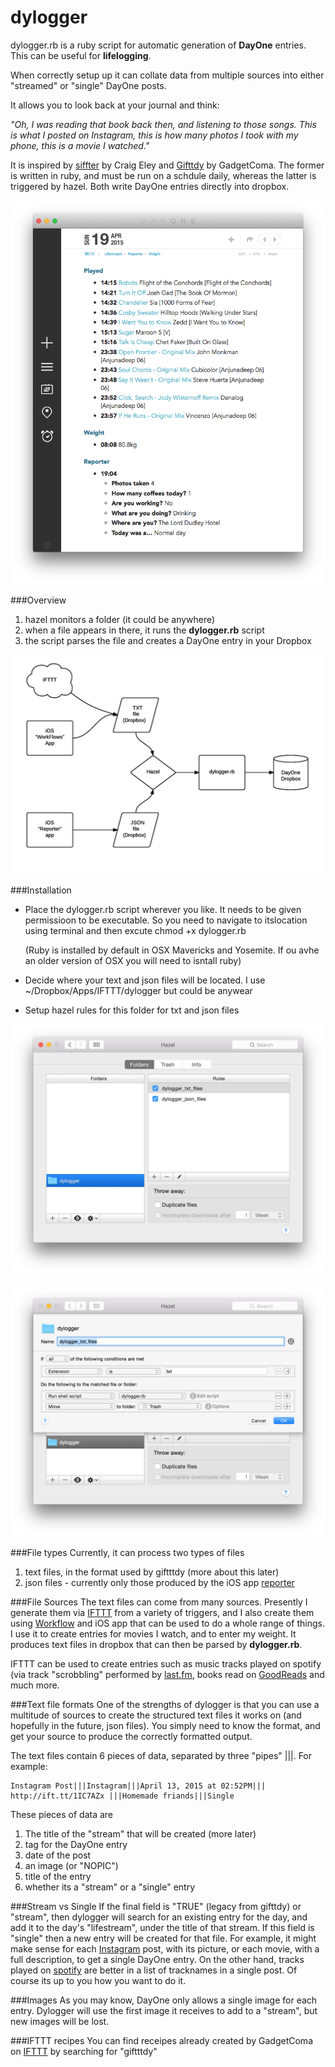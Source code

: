 # dylogger


dylogger.rb is a ruby script for automatic generation of **DayOne** entries. This can be useful for **lifelogging**.

When correctly setup up it can collate data from multiple sources into either "streamed" or "single" DayOne posts.

It allows you to look back at your journal and think:

 *"Oh, I was reading that book back then, and listening to those songs. This is what I posted on Instagram, this is how many photos I took with my phone, this is a movie I watched."*

It is inspired by [siffter](http://craigeley.com/01-07-2014/sifttter-an-ifttt-to-day-one-logger/) by Craig Eley and [Gifttdy](http://giftttdy.gadgetcoma.com) by GadgetComa. The former is written in ruby, and must be run on a schdule daily, whereas the latter is triggered by hazel. Both write DayOne entries directly into dropbox.

![](/images/ss_dayone.png)


###Overview
1. hazel monitors a folder (it could be anywhere)
2. when a file appears in there, it runs the **dylogger.rb** script
3. the script parses the file and creates a DayOne entry in your Dropbox

![](/images/dylogger_flow.png)

###Installation
* Place the dylogger.rb script wherever you like. It needs to be given permissioon to be executable. So you need to navigate to itslocation using terminal and then excute
    chmod +x dylogger.rb

    (Ruby is installed by default in OSX Mavericks and Yosemite. If ou avhe an older version of OSX you will need to isntall ruby)
* Decide where your text and json files will be located. I use ~/Dropbox/Apps/IFTTT/dylogger but could be anywear
* Setup hazel rules for this folder for txt and json files

![](/images/ss_hazel_1.png)

![](/images/ss_hazel_2.png)

###File types
Currently, it can process two types of files
1. text files, in the format used by giftttdy (more about this later)
2. json files - currently only those produced by the iOS app [reporter](http://reporterapp.com)

###File Sources
The text files can come from many sources. Presently I generate them via [IFTTT](http://ifttt.com) from a variety of triggers, and I also create them using [Workflow](http://workflowapp.com) and iOS app that can be used to do a whole range of things. I use it to create entries for movies I watch, and to enter my weight. It produces text files in dropbox that can then be parsed by **dylogger.rb**.

IFTTT can be used to create entries such as music tracks played on spotify (via track "scrobbling" performed by [last.fm](http://last.fom), books read on [GoodReads](http://goodreads.com) and much more.

###Text file formats
One of the strengths of dylogger is that you can use a multitude of sources to create the structured text files it works on (and hopefully in the future, json files). You simply need to know the format, and get your source to produce the correctly formatted output.

The text files contain 6 pieces of data, separated by three "pipes" |||. For example:

    Instagram Post|||Instagram|||April 13, 2015 at 02:52PM||| http://ift.tt/1IC7AZx |||Homemade friands|||Single

These pieces of data are
1. The title of the "stream" that will be created (more later)
2. tag for the DayOne entry
3. date of the post
4. an image (or "NOPIC")
5. title of the entry
6. whether its a "stream" or a "single" entry

###Stream vs Single
If the final field is "TRUE" (legacy from gifttdy) or "stream", then dylogger will search for an existing entry for the day, and add it to the day's "lifestream", under the title of that stream. If this field is "single" then a new entry will be created for that file. For example, it might make sense for each [Instagram](http://instagram.com) post, with its picture, or each movie, with a full description, to get a single DayOne entry. On the other hand, tracks played on [spotify](http://spotify.com) are better in a list of tracknames in a single post. Of course its up to you how you want to do it. 

###Images
As you may know, DayOne only allows a single image for each entry. Dylogger will use the first image it receives to add to a "stream", but new images will be lost.

###IFTTT recipes
You can find receipes already created by GadgetComa on [IFTTT](https://ifttt.com/recipes/search?q=giftttdy&ac=false) by searching for "giftttdy"
